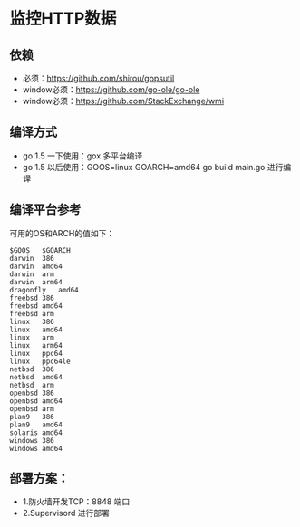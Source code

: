 # 监控HTTP数据

## 依赖
- 必须：https://github.com/shirou/gopsutil 
- window必须：https://github.com/go-ole/go-ole
- window必须：https://github.com/StackExchange/wmi

## 编译方式
- go 1.5 一下使用：gox 多平台编译
- go 1.5 以后使用：GOOS=linux GOARCH=amd64 go build main.go 进行编译

## 编译平台参考

可用的OS和ARCH的值如下：

```
$GOOS	$GOARCH
darwin	386
darwin	amd64
darwin	arm
darwin	arm64
dragonfly	amd64
freebsd	386
freebsd	amd64
freebsd	arm
linux	386
linux	amd64
linux	arm
linux	arm64
linux	ppc64
linux	ppc64le
netbsd	386
netbsd	amd64
netbsd	arm
openbsd	386
openbsd	amd64
openbsd	arm
plan9	386
plan9	amd64
solaris	amd64
windows	386
windows	amd64
```
## 部署方案：
- 1.防火墙开发TCP：8848 端口
- 2.Supervisord 进行部署